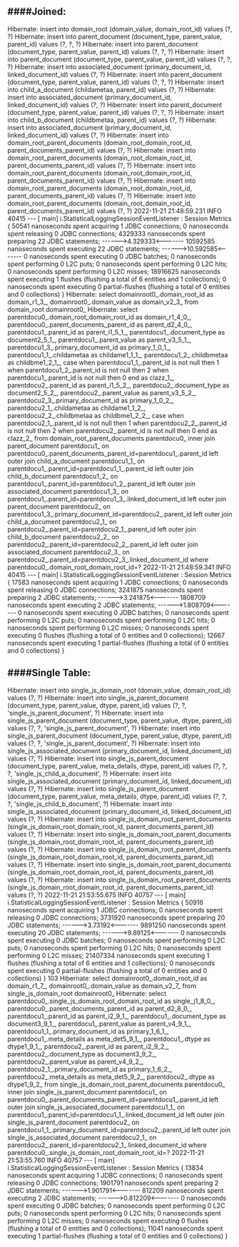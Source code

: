 ####Joined:
-----------
Hibernate: insert into domain_root (domain_value, domain_root_id) values (?, ?)
Hibernate: insert into parent_document (document_type, parent_value, parent_id) values (?, ?, ?)
Hibernate: insert into parent_document (document_type, parent_value, parent_id) values (?, ?, ?)
Hibernate: insert into parent_document (document_type, parent_value, parent_id) values (?, ?, ?)
Hibernate: insert into associated_document (primary_document_id, linked_document_id) values (?, ?)
Hibernate: insert into parent_document (document_type, parent_value, parent_id) values (?, ?, ?)
Hibernate: insert into child_a_document (childametaa, parent_id) values (?, ?)
Hibernate: insert into associated_document (primary_document_id, linked_document_id) values (?, ?)
Hibernate: insert into parent_document (document_type, parent_value, parent_id) values (?, ?, ?)
Hibernate: insert into child_b_document (childbmetaa, parent_id) values (?, ?)
Hibernate: insert into associated_document (primary_document_id, linked_document_id) values (?, ?)
Hibernate: insert into domain_root_parent_documents (domain_root_domain_root_id, parent_documents_parent_id) values (?, ?)
Hibernate: insert into domain_root_parent_documents (domain_root_domain_root_id, parent_documents_parent_id) values (?, ?)
Hibernate: insert into domain_root_parent_documents (domain_root_domain_root_id, parent_documents_parent_id) values (?, ?)
Hibernate: insert into domain_root_parent_documents (domain_root_domain_root_id, parent_documents_parent_id) values (?, ?)
Hibernate: insert into domain_root_parent_documents (domain_root_domain_root_id, parent_documents_parent_id) values (?, ?)
2022-11-21 21:48:59.231  INFO 40415 --- [           main] i.StatisticalLoggingSessionEventListener : Session Metrics {
50541 nanoseconds spent acquiring 1 JDBC connections;
0 nanoseconds spent releasing 0 JDBC connections;
4329333 nanoseconds spent preparing 22 JDBC statements;     ------>4.329333<-------
10592585 nanoseconds spent executing 22 JDBC statements;    ------>10.592585<-------
0 nanoseconds spent executing 0 JDBC batches;
0 nanoseconds spent performing 0 L2C puts;
0 nanoseconds spent performing 0 L2C hits;
0 nanoseconds spent performing 0 L2C misses;
18916625 nanoseconds spent executing 1 flushes (flushing a total of 6 entities and 1 collections);
0 nanoseconds spent executing 0 partial-flushes (flushing a total of 0 entities and 0 collections)
}
Hibernate: select domainroot0_.domain_root_id as domain_r1_3_, domainroot0_.domain_value as domain_v2_3_ from domain_root domainroot0_
Hibernate: select parentdocu0_.domain_root_domain_root_id as domain_r1_4_0_, parentdocu0_.parent_documents_parent_id as parent_d2_4_0_, parentdocu1_.parent_id as parent_i1_5_1_, parentdocu1_.document_type as document2_5_1_, parentdocu1_.parent_value as parent_v3_5_1_, parentdocu1_3_.primary_document_id as primary_1_0_1_, parentdocu1_1_.childametaa as childame1_1_1_, parentdocu1_2_.childbmetaa as childbme1_2_1_, case when parentdocu1_1_.parent_id is not null then 1 when parentdocu1_2_.parent_id is not null then 2 when parentdocu1_.parent_id is not null then 0 end as clazz_1_, parentdocu2_.parent_id as parent_i1_5_2_, parentdocu2_.document_type as document2_5_2_, parentdocu2_.parent_value as parent_v3_5_2_, parentdocu2_3_.primary_document_id as primary_1_0_2_, parentdocu2_1_.childametaa as childame1_1_2_, parentdocu2_2_.childbmetaa as childbme1_2_2_, case when parentdocu2_1_.parent_id is not null then 1 when parentdocu2_2_.parent_id is not null then 2 when parentdocu2_.parent_id is not null then 0 end as clazz_2_ from domain_root_parent_documents parentdocu0_ inner join parent_document parentdocu1_ on parentdocu0_.parent_documents_parent_id=parentdocu1_.parent_id left outer join child_a_document parentdocu1_1_ on parentdocu1_.parent_id=parentdocu1_1_.parent_id left outer join child_b_document parentdocu1_2_ on parentdocu1_.parent_id=parentdocu1_2_.parent_id left outer join associated_document parentdocu1_3_ on parentdocu1_.parent_id=parentdocu1_3_.linked_document_id left outer join parent_document parentdocu2_ on parentdocu1_3_.primary_document_id=parentdocu2_.parent_id left outer join child_a_document parentdocu2_1_ on parentdocu2_.parent_id=parentdocu2_1_.parent_id left outer join child_b_document parentdocu2_2_ on parentdocu2_.parent_id=parentdocu2_2_.parent_id left outer join associated_document parentdocu2_3_ on parentdocu2_.parent_id=parentdocu2_3_.linked_document_id where parentdocu0_.domain_root_domain_root_id=?
2022-11-21 21:48:59.341  INFO 40415 --- [           main] i.StatisticalLoggingSessionEventListener : Session Metrics {
17583 nanoseconds spent acquiring 1 JDBC connections;
0 nanoseconds spent releasing 0 JDBC connections;
3241875 nanoseconds spent preparing 2 JDBC statements;      ------>3.241875<-------
1808709 nanoseconds spent executing 2 JDBC statements;      ------>1.808709<-------
0 nanoseconds spent executing 0 JDBC batches;
0 nanoseconds spent performing 0 L2C puts;
0 nanoseconds spent performing 0 L2C hits;
0 nanoseconds spent performing 0 L2C misses;
0 nanoseconds spent executing 0 flushes (flushing a total of 0 entities and 0 collections);
12667 nanoseconds spent executing 1 partial-flushes (flushing a total of 0 entities and 0 collections)
}

####Single Table:
-----------------
Hibernate: insert into single_js_domain_root (domain_value, domain_root_id) values (?, ?)
Hibernate: insert into single_js_parent_document (document_type, parent_value, dtype, parent_id) values (?, ?, 'single_js_parent_document', ?)
Hibernate: insert into single_js_parent_document (document_type, parent_value, dtype, parent_id) values (?, ?, 'single_js_parent_document', ?)
Hibernate: insert into single_js_parent_document (document_type, parent_value, dtype, parent_id) values (?, ?, 'single_js_parent_document', ?)
Hibernate: insert into single_js_associated_document (primary_document_id, linked_document_id) values (?, ?)
Hibernate: insert into single_js_parent_document (document_type, parent_value, meta_details, dtype, parent_id) values (?, ?, ?, 'single_js_child_a_document', ?)
Hibernate: insert into single_js_associated_document (primary_document_id, linked_document_id) values (?, ?)
Hibernate: insert into single_js_parent_document (document_type, parent_value, meta_details, dtype, parent_id) values (?, ?, ?, 'single_js_child_b_document', ?)
Hibernate: insert into single_js_associated_document (primary_document_id, linked_document_id) values (?, ?)
Hibernate: insert into single_js_domain_root_parent_documents (single_js_domain_root_domain_root_id, parent_documents_parent_id) values (?, ?)
Hibernate: insert into single_js_domain_root_parent_documents (single_js_domain_root_domain_root_id, parent_documents_parent_id) values (?, ?)
Hibernate: insert into single_js_domain_root_parent_documents (single_js_domain_root_domain_root_id, parent_documents_parent_id) values (?, ?)
Hibernate: insert into single_js_domain_root_parent_documents (single_js_domain_root_domain_root_id, parent_documents_parent_id) values (?, ?)
Hibernate: insert into single_js_domain_root_parent_documents (single_js_domain_root_domain_root_id, parent_documents_parent_id) values (?, ?)
2022-11-21 21:53:55.675  INFO 40757 --- [           main] i.StatisticalLoggingSessionEventListener : Session Metrics {
50916 nanoseconds spent acquiring 1 JDBC connections;
0 nanoseconds spent releasing 0 JDBC connections;
3731920 nanoseconds spent preparing 20 JDBC statements;     ------>3.73192<-------
9891250 nanoseconds spent executing 20 JDBC statements;     ------>9.89125<-------
0 nanoseconds spent executing 0 JDBC batches;
0 nanoseconds spent performing 0 L2C puts;
0 nanoseconds spent performing 0 L2C hits;
0 nanoseconds spent performing 0 L2C misses;
21407334 nanoseconds spent executing 1 flushes (flushing a total of 6 entities and 1 collections);
0 nanoseconds spent executing 0 partial-flushes (flushing a total of 0 entities and 0 collections)
}
103
Hibernate: select domainroot0_.domain_root_id as domain_r1_7_, domainroot0_.domain_value as domain_v2_7_ from single_js_domain_root domainroot0_
Hibernate: select parentdocu0_.single_js_domain_root_domain_root_id as single_j1_8_0_, parentdocu0_.parent_documents_parent_id as parent_d2_8_0_, parentdocu1_.parent_id as parent_i2_9_1_, parentdocu1_.document_type as document3_9_1_, parentdocu1_.parent_value as parent_v4_9_1_, parentdocu1_1_.primary_document_id as primary_1_6_1_, parentdocu1_.meta_details as meta_det5_9_1_, parentdocu1_.dtype as dtype1_9_1_, parentdocu2_.parent_id as parent_i2_9_2_, parentdocu2_.document_type as document3_9_2_, parentdocu2_.parent_value as parent_v4_9_2_, parentdocu2_1_.primary_document_id as primary_1_6_2_, parentdocu2_.meta_details as meta_det5_9_2_, parentdocu2_.dtype as dtype1_9_2_ from single_js_domain_root_parent_documents parentdocu0_ inner join single_js_parent_document parentdocu1_ on parentdocu0_.parent_documents_parent_id=parentdocu1_.parent_id left outer join single_js_associated_document parentdocu1_1_ on parentdocu1_.parent_id=parentdocu1_1_.linked_document_id left outer join single_js_parent_document parentdocu2_ on parentdocu1_1_.primary_document_id=parentdocu2_.parent_id left outer join single_js_associated_document parentdocu2_1_ on parentdocu2_.parent_id=parentdocu2_1_.linked_document_id where parentdocu0_.single_js_domain_root_domain_root_id=?
2022-11-21 21:53:55.760  INFO 40757 --- [           main] i.StatisticalLoggingSessionEventListener : Session Metrics {
13834 nanoseconds spent acquiring 1 JDBC connections;
0 nanoseconds spent releasing 0 JDBC connections;
1901791 nanoseconds spent preparing 2 JDBC statements;      ------>1.901791<-------
812209 nanoseconds spent executing 2 JDBC statements;       ------>0.812209<-------
0 nanoseconds spent executing 0 JDBC batches;
0 nanoseconds spent performing 0 L2C puts;
0 nanoseconds spent performing 0 L2C hits;
0 nanoseconds spent performing 0 L2C misses;
0 nanoseconds spent executing 0 flushes (flushing a total of 0 entities and 0 collections);
11041 nanoseconds spent executing 1 partial-flushes (flushing a total of 0 entities and 0 collections)
}